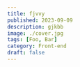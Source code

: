 ```yaml
---
title: fjvvy
published: 2023-09-09
description: gjkbb
image: ./cover.jpg
tags: [Foo, Bar]
category: Front-end
draft: false
---
```

